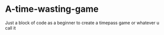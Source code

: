 # A-time-wasting-game
Just a block of code as a beginner to create a timepass game or whatever u call it
